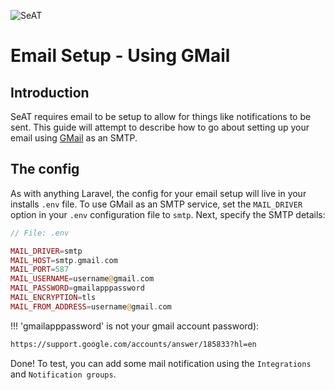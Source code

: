 ![SeAT](https://i.imgur.com/aPPOxSK.png)

# Email Setup - Using GMail

## Introduction
SeAT requires email to be setup to allow for things like notifications to be sent.
This guide will attempt to describe how to go about setting up your email using [GMail] as an SMTP.

## The config
As with anything Laravel, the config for your email setup will live in your installs `.env` file. To use GMail as an SMTP service, set the `MAIL_DRIVER` option in your `.env` configuration file to `smtp`. Next, specify the SMTP details:

```php
// File: .env

MAIL_DRIVER=smtp
MAIL_HOST=smtp.gmail.com
MAIL_PORT=587
MAIL_USERNAME=username@gmail.com
MAIL_PASSWORD=gmailapppassword
MAIL_ENCRYPTION=tls
MAIL_FROM_ADDRESS=username@gmail.com
```
!!! 'gmailapppassword' is not your gmail account password):
```bash
https://support.google.com/accounts/answer/185833?hl=en
```
Done! To test, you can add some mail notification using the `Integrations` and `Notification groups`.

[GMail]: https://www.gmail.com
